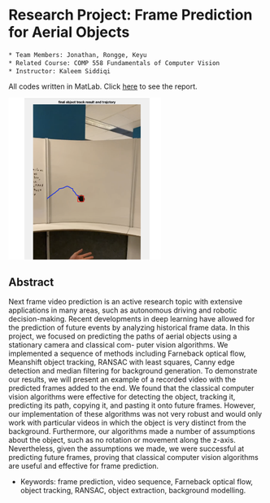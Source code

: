 # Research Project: Frame Prediction for Aerial Objects
```
* Team Members: Jonathan, Rongge, Keyu
* Related Course: COMP 558 Fundamentals of Computer Vision
* Instructor: Kaleem Siddiqi
```

All codes written in MatLab. Click [here](frame_prediction_report.pdf) to see the report.

<img src="preview.png" alt="" width="300"/>


## Abstract
Next frame video prediction is an active research topic with extensive applications in many areas, such as autonomous driving and robotic decision-making. Recent developments in deep learning have allowed for the prediction of future events by analyzing historical frame data. In this project, we focused on predicting the paths of aerial objects using a stationary camera and classical com- puter vision algorithms. We implemented a sequence of methods including Farneback optical flow, Meanshift object tracking, RANSAC with least squares, Canny edge detection and median filtering for background generation. To demonstrate our results, we will present an example of a recorded video with the predicted frames added to the end. We found that the classical computer vision algorithms were effective for detecting the object, tracking it, predicting its path, copying it, and pasting it onto future frames. However, our implementation of these algorithms was not very robust and would only work with particular videos in which the object is very distinct from the background. Furthermore, our algorithms made a number of assumptions about the object, such as no rotation or movement along the z-axis. Nevertheless, given the assumptions we made, we were successful at predicting future frames, proving that classical computer vision algorithms are useful and effective for frame prediction.
* Keywords: frame prediction, video sequence, Farneback optical flow, object tracking, RANSAC, object extraction, background modelling.
